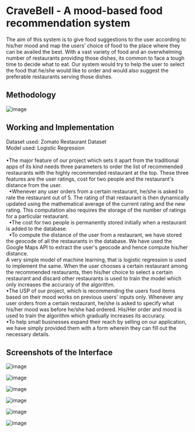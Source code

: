 # CraveBell - A mood-based food recommendation system
The aim of this system is to give food suggestions to the user according to his/her mood and map the users’ choice of food to the place where they can be availed the best. With a vast variety of food and an overwhelming number of restaurants providing those dishes, its common to face a tough time to decide what to eat. Our system would try to help the user to select the food that he/she would like to order and would also suggest the preferable restaurants serving those dishes.

## Methodology
![image](https://user-images.githubusercontent.com/75696894/208227268-4e4af461-1ae3-419c-90a5-5319191b5852.png)

## Working and Implementation
Dataset used: Zomato Restaurant Dataset
<br>Model used: Logistic Regression
<br><br>•The major feature of our project which sets it apart from the traditional apps of its kind needs three parameters to order the list of recommended restaurants with the highly recommended restaurant at the top. These three features are the user ratings, cost for two people and the restaurant's distance from the user.
<br> &nbsp; •Whenever any user orders from a certain restaurant, he/she is asked to rate the restaurant out of 5. The rating of that restaurant is then dynamically updated using the mathematical average of the current rating and the new rating. This computation also requires the storage of the number of ratings for a particular restaurant.
<br> &nbsp; •The cost for two people is permanently stored initially when a restaurant is added to the database.
<br> &nbsp; •To compute the distance of the user from a restaurant, we have stored the geocode of all the restaurants in the database. We have used the Google Maps API to extract the user's geocode and hence compute his/her distance.
<br>A very simple model of machine learning, that is logistic regression is used to implement the same. When the user chooses a certain restaurant among the recommended restaurants, then his/her choice to select a certain restaurant and discard other restaurants is used to train the model which only increases the accuracy of the algorithm.
<br>•The USP of our project, which is recommending the users food items based on their mood works on previous users' inputs only. Whenever any user orders from a certain restaurant, he/she is asked to specify what his/her mood was before he/she had ordered. His/Her order and mood is used to train the algorithm which gradually increases its accuracy.
<br>•To help small businesses expand their reach by selling on our application, we have simply provided them with a form wherein they can fill out the necessary details.

## Screenshots of the Interface

![image](https://user-images.githubusercontent.com/75696894/167893343-6ac6bc12-3208-4667-8536-3f4507603b3b.png)

![image](https://user-images.githubusercontent.com/75696894/167893414-efd1d5ad-6760-4926-925b-f6d4e6304b73.png)

![image](https://user-images.githubusercontent.com/75696894/167893550-09e363a2-5375-4873-9602-e2abf53c0fd6.png)

![image](https://user-images.githubusercontent.com/75696894/167893592-75c2b317-5402-4c01-bc77-84d13f3ce717.png)

![image](https://user-images.githubusercontent.com/75696894/167894188-a9142f46-be77-40a2-b696-a14af3179cce.png)

![image](https://user-images.githubusercontent.com/75696894/167894430-912baba6-39ed-4671-9eae-88608e7ba6f5.png)
